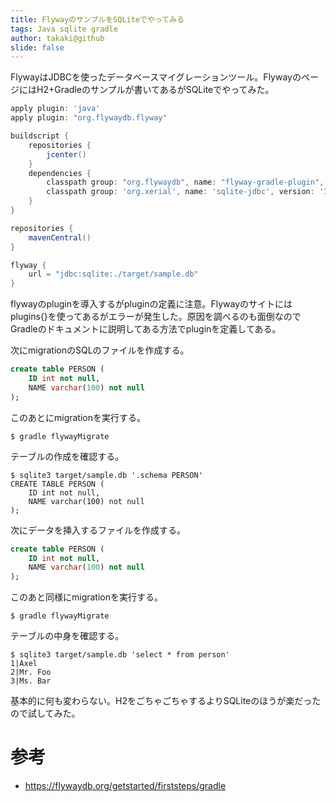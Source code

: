 ```yaml
---
title: FlywayのサンプルをSQLiteでやってみる
tags: Java sqlite gradle
author: takaki@github
slide: false
---
```

FlywayはJDBCを使ったデータベースマイグレーションツール。FlywayのページにはH2+Gradleのサンプルが書いてあるがSQLiteでやってみた。

```build.gradle
apply plugin: 'java'
apply plugin: "org.flywaydb.flyway"

buildscript {
    repositories {
        jcenter()
    }
    dependencies {
        classpath group: "org.flywaydb", name: "flyway-gradle-plugin", version: "4.0.3"
        classpath group: 'org.xerial', name: 'sqlite-jdbc', version: '3.8.11.2'
    }
}

repositories {
    mavenCentral()
}

flyway {
    url = "jdbc:sqlite:./target/sample.db"
}
```

flywayのpluginを導入するがpluginの定義に注意。Flywayのサイトにはplugins{}を使ってあるがエラーが発生した。原因を調べるのも面倒なのでGradleのドキュメントに説明してある方法でpluginを定義してある。

次にmigrationのSQLのファイルを作成する。

```src/main/resources/db/migration/V1__Create_person_table.sql
create table PERSON (
    ID int not null,
    NAME varchar(100) not null
);
```

このあとにmigrationを実行する。

```
$ gradle flywayMigrate 
```

テーブルの作成を確認する。

```
$ sqlite3 target/sample.db '.schema PERSON'
CREATE TABLE PERSON (
    ID int not null,
    NAME varchar(100) not null
);
```

次にデータを挿入するファイルを作成する。

```main/resources/db/migration/V2__Add_people.sql
create table PERSON (
    ID int not null,
    NAME varchar(100) not null
);
```

このあと同様にmigrationを実行する。

```
$ gradle flywayMigrate 
```

テーブルの中身を確認する。

```
$ sqlite3 target/sample.db 'select * from person'
1|Axel
2|Mr. Foo
3|Ms. Bar
```

基本的に何も変わらない。H2をごちゃごちゃするよりSQLiteのほうが楽だったので試してみた。

# 参考
* https://flywaydb.org/getstarted/firststeps/gradle

